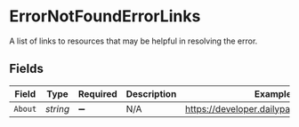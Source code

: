 # ErrorNotFoundErrorLinks

A list of links to resources that may be helpful in resolving the error.


## Fields

| Field                                     | Type                                      | Required                                  | Description                               | Example                                   |
| ----------------------------------------- | ----------------------------------------- | ----------------------------------------- | ----------------------------------------- | ----------------------------------------- |
| `About`                                   | *string*                                  | :heavy_minus_sign:                        | N/A                                       | https://developer.dailypay.com/tag/Errors |
